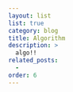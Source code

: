 ```yaml
---
layout: list
list: true
category: blog
title: Algorithm
description: >
  algo!!
related_posts:
  -
order: 6
---
```

